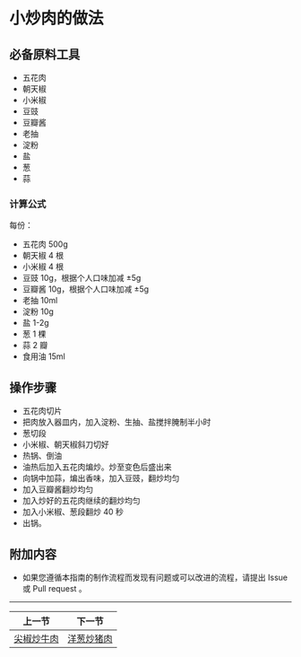 # 小炒肉的做法

## 必备原料工具

- 五花肉
- 朝天椒
- 小米椒
- 豆豉
- 豆瓣酱
- 老抽
- 淀粉
- 盐
- 葱
- 蒜

### 计算公式

每份：

- 五花肉 500g
- 朝天椒 4 根
- 小米椒 4 根
- 豆豉 10g，根据个人口味加减 ±5g
- 豆瓣酱 10g，根据个人口味加减 ±5g
- 老抽 10ml
- 淀粉 10g
- 盐 1-2g
- 葱 1 棵
- 蒜 2 瓣
- 食用油 15ml

## 操作步骤

- 五花肉切片
- 把肉放入器皿内，加入淀粉、生抽、盐搅拌腌制半小时
- 葱切段
- 小米椒、朝天椒斜刀切好
- 热锅、倒油
- 油热后加入五花肉煸炒。炒至变色后盛出来
- 向锅中加蒜，煸出香味，加入豆豉，翻炒均匀
- 加入豆瓣酱翻炒均匀
- 加入炒好的五花肉继续的翻炒均匀
- 加入小米椒、葱段翻炒 40 秒
- 出锅。

## 附加内容

- 如果您遵循本指南的制作流程而发现有问题或可以改进的流程，请提出 Issue 或 Pull request 。

<hr>

| 上一节 | 下一节 |
| --- | --- |
| [尖椒炒牛肉](../home-cooking/尖椒炒牛肉.md) | [洋葱炒猪肉](../home-cooking/洋葱炒猪肉.md) |